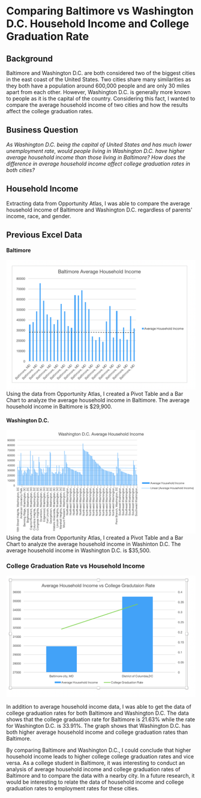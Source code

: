 # Comparing Baltimore vs Washington D.C. Household Income and College Graduation Rate

## Background
Baltimore and Washington D.C. are both considered two of the biggest cities in the east coast of the United States. Two cities share many similarities as they both have a population around 600,000 people and are only 30 miles apart from each other. However, Washington D.C. is generally more known to people as it is the capital of the country. Considering this fact, I wanted to compare the average household income of two cities and how the results affect the college graduation rates. 
## Business Question
_As Washington D.C. being the capital of United States and has much lower unemployment rate, would people living in Washington D.C. have higher average household income than those living in Baltimore? How does the difference in average household income affect college graduation rates in both cities?_
## Household Income
Extracting data from Opportunity Atlas, I was able to compare the average household income of Baltimore and Washington D.C. regardless of parents' income, race, and gender.

## Previous Excel Data

#### Baltimore
![alt text](https://github.com/justinjiholee/baltimore-washingtondc-household-data/blob/main/Baltimore%20Average%20Household%20Income%20Graph.png)
Using the data from Opportunity Atlas, I created a Pivot Table and a Bar Chart to analyze the average household income in Baltimore. The average household income in Baltimore is $29,900.
#### Washington D.C.
![alt text](https://github.com/justinjiholee/baltimore-washingtondc-household-data/blob/main/Washington%20D.C.%20Average%20Household%20Income%20Graph.png)
Using the data from Opportunity Atlas, I created a Pivot Table and a Bar Chart to analyze the average household income in Washinton D.C. The average household income in Washington D.C. is $35,500.
### College Graduation Rate vs Household Income
![alt text](https://github.com/justinjiholee/baltimore-washingtondc-household-data/blob/main/College%20Graduation%20Rate%20Graph.png)

In addition to average household income data, I was able to get the data of college graduation rates for both Baltimore and Washington D.C. The data shows that the college graduation rate for Baltimore is 21.63% while the rate for Washington D.C. is 33.91%. The graph shows that Washington D.C. has both higher average household income and college graduation rates than Baltimore. 

By comparing Baltimore and Washington D.C., I could conclude that higher household income leads to higher college college graduation rates and vice versa. As a college student in Baltimore, it was interesting to conduct an analysis of average household income and college graduation rates of Baltimore and to compare the data with a nearby city. In a future research, it would be interesting to relate the data of household income and college graduation rates to employment rates for these cities. 
